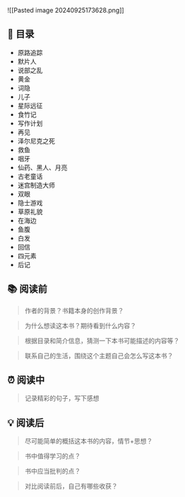 ![[Pasted image 20240925173628.png]]
## 📑 目录
* 原路追踪
* 默片人
* 说部之乱
* 黄金
* 词隐
* 儿子
* 星际远征
* 食竹记
* 写作计划
* 再见
* 泽尔尼克之死
* 救鱼
* 咽牙
* 仙药、黑人、月亮
* 古老童话 
* 迷宫制造大师
* 双眼
* 隐士游戏
* 草原礼貌
* 在海边
* 鱼腹
* 白发
* 回信
* 四元素
* 后记
## 📚 阅读前
> 作者的背景？书籍本身的创作背景？

> 为什么想读这本书？期待看到什么内容？

> 根据目录和简介信息，猜测一下本书可能描述的内容等？

> 联系自己的生活，围绕这个主题自己会怎么写这本书？
## ⏰ 阅读中
> 记录精彩的句子，写下感想
##  💡 阅读后
> 尽可能简单的概括这本书的内容，情节+思想？

> 书中值得学习的点？

> 书中应当批判的点？

> 对比阅读前后，自己有哪些收获？ 
